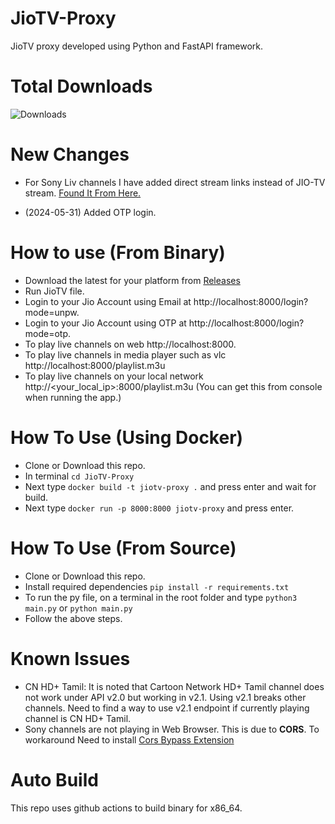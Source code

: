 # JioTV-Proxy

JioTV proxy developed using Python and FastAPI framework.

# Total Downloads

![Downloads](https://img.shields.io/github/downloads/henry-richard7/JioTV-Proxy/total.svg?style=for-the-badge&logo=github)

# New Changes

- For Sony Liv channels I have added direct stream links instead of JIO-TV stream. [Found It From Here.](https://github.com/dhruv-2015/JIOTVServer/blob/main/utils/genPlaylist.mjs)

- (2024-05-31) Added OTP login.

# How to use (From Binary)

- Download the latest for your platform from [Releases](https://github.com/henry-richard7/JioTV-Proxy/releases)
- Run JioTV file.
- Login to your Jio Account using Email at http://localhost:8000/login?mode=unpw.
- Login to your Jio Account using OTP at http://localhost:8000/login?mode=otp.
- To play live channels on web http://localhost:8000.
- To play live channels in media player such as vlc http://localhost:8000/playlist.m3u
- To play live channels on your local network http://<your_local_ip>:8000/playlist.m3u (You can get this from console when running the app.)

# How To Use (Using Docker)

- Clone or Download this repo.
- In terminal `cd JioTV-Proxy`
- Next type `docker build -t jiotv-proxy .` and press enter and wait for build.
- Next type `docker run -p 8000:8000 jiotv-proxy` and press enter.

# How To Use (From Source)

- Clone or Download this repo.
- Install required dependencies `pip install -r requirements.txt`
- To run the py file, on a terminal in the root folder and type `python3 main.py` or `python main.py`
- Follow the above steps.

# Known Issues

- CN HD+ Tamil: It is noted that Cartoon Network HD+ Tamil channel does not work under API v2.0 but working in v2.1. Using v2.1 breaks other channels. Need to find a way to use v2.1 endpoint if currently playing channel is CN HD+ Tamil.
- Sony channels are not playing in Web Browser. This is due to **CORS**. To workaround Need to install [Cors Bypass Extension](https://chromewebstore.google.com/detail/cors-unblock/lfhmikememgdcahcdlaciloancbhjino?pli=1)

# Auto Build

This repo uses github actions to build binary for x86_64.
